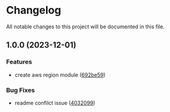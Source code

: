 # Changelog

All notable changes to this project will be documented in this file.

## 1.0.0 (2023-12-01)


### Features

* create aws region module ([692be59](https://github.com/cawcaw253/terraform-aws-region/commit/692be59039466ce0693e77144950ca72ea0a2dac))


### Bug Fixes

* readme confilct issue ([4032099](https://github.com/cawcaw253/terraform-aws-region/commit/40320998d87439c45f648bd400a64d3cd04a1cb7))
